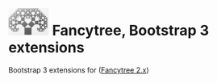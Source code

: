 # ![logo](doc/logo.png?raw=true) Fancytree, Bootstrap 3 extensions

Bootstrap 3 extensions for  ([Fancytree 2.x](https://github.com/mar10/fancytree))
